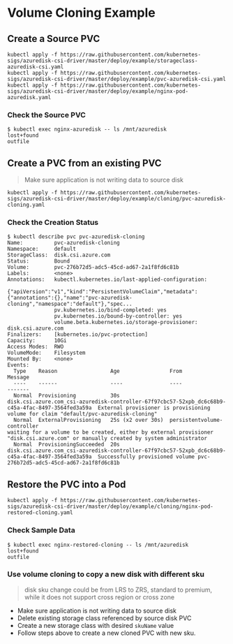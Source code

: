 # Volume Cloning Example

## Create a Source PVC

```console
kubectl apply -f https://raw.githubusercontent.com/kubernetes-sigs/azuredisk-csi-driver/master/deploy/example/storageclass-azuredisk-csi.yaml
kubectl apply -f https://raw.githubusercontent.com/kubernetes-sigs/azuredisk-csi-driver/master/deploy/example/pvc-azuredisk-csi.yaml
kubectl apply -f https://raw.githubusercontent.com/kubernetes-sigs/azuredisk-csi-driver/master/deploy/example/nginx-pod-azuredisk.yaml
```

### Check the Source PVC

```console
$ kubectl exec nginx-azuredisk -- ls /mnt/azuredisk
lost+found
outfile
```

## Create a PVC from an existing PVC
>  Make sure application is not writing data to source disk
```console
kubectl apply -f https://raw.githubusercontent.com/kubernetes-sigs/azuredisk-csi-driver/master/deploy/example/cloning/pvc-azuredisk-cloning.yaml
```
### Check the Creation Status

```console
$ kubectl describe pvc pvc-azuredisk-cloning
Name:          pvc-azuredisk-cloning
Namespace:     default
StorageClass:  disk.csi.azure.com
Status:        Bound
Volume:        pvc-276b72d5-adc5-45cd-ad67-2a1f8fd6c81b
Labels:        <none>
Annotations:   kubectl.kubernetes.io/last-applied-configuration:
                 {"apiVersion":"v1","kind":"PersistentVolumeClaim","metadata":{"annotations":{},"name":"pvc-azuredisk-cloning","namespace":"default"},"spec...
               pv.kubernetes.io/bind-completed: yes
               pv.kubernetes.io/bound-by-controller: yes
               volume.beta.kubernetes.io/storage-provisioner: disk.csi.azure.com
Finalizers:    [kubernetes.io/pvc-protection]
Capacity:      10Gi
Access Modes:  RWO
VolumeMode:    Filesystem
Mounted By:    <none>
Events:
  Type    Reason                 Age                From                                                                                               Message
  ----    ------                 ----               ----                                                                                               -------
  Normal  Provisioning           30s                disk.csi.azure.com_csi-azuredisk-controller-67f97cbc57-52xpb_dc6c68b9-c45a-4fac-8497-3564fed3a59a  External provisioner is provisioning volume for claim "default/pvc-azuredisk-cloning"
  Normal  ExternalProvisioning   25s (x2 over 30s)  persistentvolume-controller                                                                        waiting for a volume to be created, either by external provisioner "disk.csi.azure.com" or manually created by system administrator
  Normal  ProvisioningSucceeded  20s                disk.csi.azure.com_csi-azuredisk-controller-67f97cbc57-52xpb_dc6c68b9-c45a-4fac-8497-3564fed3a59a  Successfully provisioned volume pvc-276b72d5-adc5-45cd-ad67-2a1f8fd6c81b
```

## Restore the PVC into a Pod

```console
kubectl apply -f https://raw.githubusercontent.com/kubernetes-sigs/azuredisk-csi-driver/master/deploy/example/cloning/nginx-pod-restored-cloning.yaml
```

### Check Sample Data

```console
$ kubectl exec nginx-restored-cloning -- ls /mnt/azuredisk
lost+found
outfile
```

### Use volume cloning to copy a new disk with different sku
>  disk sku change could be from LRS to ZRS, standard to premium, while it does not support cross region or cross zone

 - Make sure application is not writing data to source disk
 - Delete existing storage class referenced by source disk PVC
 - Create a new storage class with desired `skuName` value
 - Follow steps above to create a new cloned PVC with new sku.
